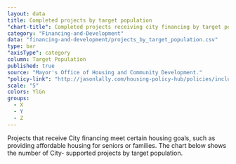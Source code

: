 ```yaml
---
layout: data
title: Completed projects by target population
"chart-title": Completed projects receiving city financing by target population
category: "Financing-and-Development"
data: "financing-and-development/projects_by_target_population.csv"
type: bar
"axisType": category
column: Target Population
published: true
source: "Mayor's Office of Housing and Community Development."
"policy-link": "http://jasonlally.com/housing-policy-hub/policies/inclusionary-housing/"
scale: "5"
colors: YlGn
groups:
  - X
  - Y
  - Z
---
```


Projects that receive City financing meet certain housing goals, such as providing affordable housing for seniors or families. The chart below shows the number of City- supported projects by target population.